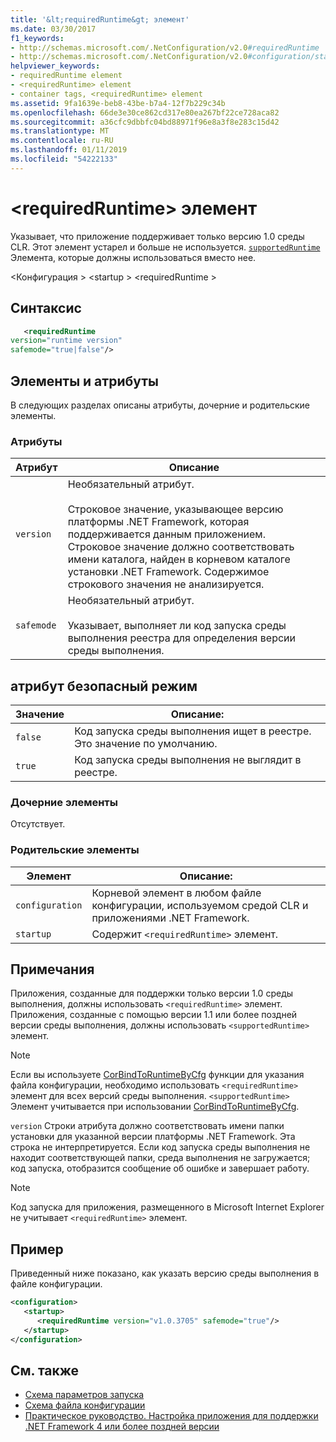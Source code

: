 ```yaml
---
title: '&lt;requiredRuntime&gt; элемент'
ms.date: 03/30/2017
f1_keywords:
- http://schemas.microsoft.com/.NetConfiguration/v2.0#requiredRuntime
- http://schemas.microsoft.com/.NetConfiguration/v2.0#configuration/startup/requiredRuntime
helpviewer_keywords:
- requiredRuntime element
- <requiredRuntime> element
- container tags, <requiredRuntime> element
ms.assetid: 9fa1639e-beb8-43be-b7a4-12f7b229c34b
ms.openlocfilehash: 66de3e30ce862cd317e80ea267bf22ce728aca82
ms.sourcegitcommit: a36cfc9dbbfc04bd88971f96e8a3f8e283c15d42
ms.translationtype: MT
ms.contentlocale: ru-RU
ms.lasthandoff: 01/11/2019
ms.locfileid: "54222133"
---
```

# <a name="ltrequiredruntimegt-element"></a>&lt;requiredRuntime&gt; элемент

Указывает, что приложение поддерживает только версию 1.0 среды CLR. Этот элемент устарел и больше не используется. [ `supportedRuntime` ](supportedruntime-element.md) Элемента, которые должны использоваться вместо нее.

\<Конфигурация > \<startup > \<requiredRuntime >

## <a name="syntax"></a>Синтаксис

```xml
   <requiredRuntime  
version="runtime version"
safemode="true|false"/>
```

## <a name="attributes-and-elements"></a>Элементы и атрибуты

В следующих разделах описаны атрибуты, дочерние и родительские элементы.

### <a name="attributes"></a>Атрибуты

|Атрибут|Описание|
|---------------|-----------------|
|`version`|Необязательный атрибут.<br /><br /> Строковое значение, указывающее версию платформы .NET Framework, которая поддерживается данным приложением. Строковое значение должно соответствовать имени каталога, найден в корневом каталоге установки .NET Framework. Содержимое строкового значения не анализируется.|
|`safemode`|Необязательный атрибут.<br /><br /> Указывает, выполняет ли код запуска среды выполнения реестра для определения версии среды выполнения.|

## <a name="safemode-attribute"></a>атрибут безопасный режим

|Значение|Описание:|
|-----------|-----------------|
|`false`|Код запуска среды выполнения ищет в реестре. Это значение по умолчанию.|
|`true`|Код запуска среды выполнения не выглядит в реестре.|

### <a name="child-elements"></a>Дочерние элементы

Отсутствует.

### <a name="parent-elements"></a>Родительские элементы

|Элемент|Описание:|
|-------------|-----------------|
|`configuration`|Корневой элемент в любом файле конфигурации, используемом средой CLR и приложениями .NET Framework.|
|`startup`|Содержит `<requiredRuntime>` элемент.|

## <a name="remarks"></a>Примечания
 Приложения, созданные для поддержки только версии 1.0 среды выполнения, должны использовать `<requiredRuntime>` элемент. Приложения, созданные с помощью версии 1.1 или более поздней версии среды выполнения, должны использовать `<supportedRuntime>` элемент.

> [!NOTE]
> Если вы используете [CorBindToRuntimeByCfg](../../../unmanaged-api/hosting/corbindtoruntimebycfg-function.md) функции для указания файла конфигурации, необходимо использовать `<requiredRuntime>` элемент для всех версий среды выполнения. `<supportedRuntime>` Элемент учитывается при использовании [CorBindToRuntimeByCfg](../../../unmanaged-api/hosting/corbindtoruntimebycfg-function.md).

 `version` Строки атрибута должно соответствовать имени папки установки для указанной версии платформы .NET Framework. Эта строка не интерпретируется. Если код запуска среды выполнения не находит соответствующей папки, среда выполнения не загружается; код запуска, отобразится сообщение об ошибке и завершает работу.

> [!NOTE]
> Код запуска для приложения, размещенного в Microsoft Internet Explorer не учитывает `<requiredRuntime>` элемент.

## <a name="example"></a>Пример

Приведенный ниже показано, как указать версию среды выполнения в файле конфигурации.

```xml
<configuration>
   <startup>
      <requiredRuntime version="v1.0.3705" safemode="true"/>
   </startup>
</configuration>
```

## <a name="see-also"></a>См. также

- [Схема параметров запуска](index.md)
- [Схема файла конфигурации](../index.md)
- [Практическое руководство. Настройка приложения для поддержки .NET Framework 4 или более поздней версии](../../../migration-guide/how-to-configure-an-app-to-support-net-framework-4-or-4-5.md)